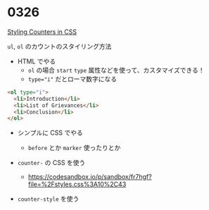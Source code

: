 # 0326

[Styling Counters in CSS](https://css-tricks.com/styling-counters-in-css/?utm_source=CSS-Weekly&utm_campaign=Issue-609&utm_medium=web#aa-styling-simple-counters-in-css)

`ul`, `ol` のカウントのスタイリング方法

- HTML でやる
  - `ol` の場合 `start` `type` 属性などを使って、カスタマイズできる！
  - `type="i"` だとローマ数字になる
```html
<ol type="i">
  <li>Introduction</li>
  <li>List of Grievances</li>
  <li>Conclusion</li>
</ol>
```

- シンプルに CSS でやる
  - `before` とか `marker` 使ったりとか

- `counter-` の CSS を使う
  - https://codesandbox.io/p/sandbox/fr7hgf?file=%2Fstyles.css%3A10%2C43
- `counter-style` を使う
